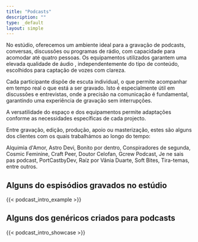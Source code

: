 ```yaml
---
title: "Podcasts"
description: ""
type: _default
layout: simple
---
```


No estúdio, oferecemos um ambiente ideal para a gravação de podcasts, conversas, discussões ou programas de rádio, com capacidade para acomodar até quatro pessoas. Os equipamentos utilizados garantem uma elevada qualidade de áudio , independentemente do tipo de conteúdo, escolhidos para captação de vozes com clareza.

Cada participante dispõe de escuta individual, o que permite acompanhar em tempo real o que está a ser gravado. Isto é especialmente útil em discussões e entrevistas, onde a precisão na comunicação é fundamental, garantindo uma experiência de gravação sem interrupções.
 
A versatilidade do espaço e dos equipamentos permite adaptações conforme as necessidades específicas de cada projecto.

Entre gravação, edição, produção, apoio ou masterização, estes são alguns dos clientes com os quais trabalhámos ao longo do tempo:

 Alquimia d'Amor, Astro Devi, Bonito por dentro, Conspiradores de segunda, Cosmic Feminine, Craft Peer, Doutor Celofan, Gcrew Podcast, Je ne sais pas podcast, PortCastbyDev, Raíz por Vânia Duarte, Soft Bites, Tira-temas, entre outros.

## Alguns do espisódios gravados no estúdio
{{< podcast_intro_example >}}

## Alguns dos genéricos criados para podcasts
{{< podcast_intro_showcase >}}

